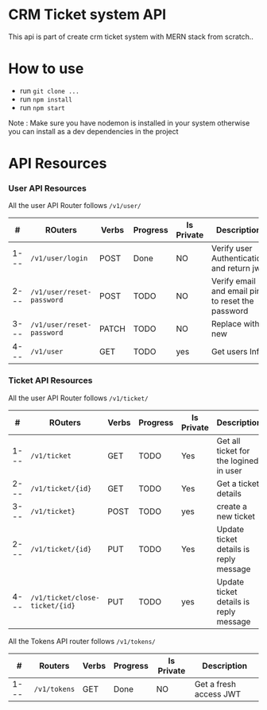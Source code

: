 # CRM Ticket system API

This api is part of create crm ticket system with MERN stack from scratch..

# How to use

- run `git clone ... `
- run `npm install`
- run `npm start`

Note : Make sure you have nodemon is installed in your system otherwise you can install as a dev dependencies in the project

# API Resources

### User API Resources

All the user API Router follows `/v1/user/`

| #    | ROuters                           | Verbs | Progress | Is Private | Description                                      |
| ---- | --------------------------------- | ----- | -------- | ---------- | ------------------------------------------------ |
| 1--- | `/v1/user/login`                  | POST  | Done     | NO         | Verify user Authentication and return jwt        |
| 2--- | `/v1/user/reset-password` | POST  | TODO     | NO         | Verify email and email pin to reset the password |
| 3--- | `/v1/user/reset-password`         | PATCH   | TODO     | NO         | Replace with new                                 |
| 4--- | `/v1/user`                        | GET   | TODO     | yes        | Get users Info                                   |

### Ticket API Resources

All the user API Router follows `/v1/ticket/`

| #    | ROuters                        | Verbs | Progress | Is Private | Description                            |
| ---- | ------------------------------ | ----- | -------- | ---------- | -------------------------------------- |
| 1--- | `/v1/ticket`                   | GET   | TODO     | Yes        | Get all ticket for the logined in user |
| 2--- | `/v1/ticket/{id}`              | GET   | TODO     | Yes        | Get a ticket details                   |
| 3--- | `/v1/ticket}`                  | POST  | TODO     | yes        | create a new ticket                    |
| 2--- | `/v1/ticket/{id}`              | PUT   | TODO     | Yes        | Update ticket details is reply message |
| 4--- | `/v1/ticket/close-ticket/{id}` | PUT   | TODO     | yes        | Update ticket details is reply message |

All the Tokens API router follows `/v1/tokens/`

| #    | Routers      | Verbs | Progress | Is Private | Description            |
| ---- | ------------ | ----- | -------- | ---------- | ---------------------- |
| 1--- | `/v1/tokens` | GET   | Done     | NO         | Get a fresh access JWT |
